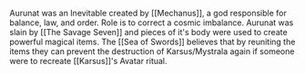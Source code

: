 Aurunat was an Inevitable created by [[Mechanus]], a god responsible for balance, law, and order. Role is to correct a cosmic imbalance. Aurunat was slain by [[The Savage Seven]] and pieces of it's body were used to create powerful magical items. The [[Sea of Swords]] believes that by reuniting the items they can prevent the destruction of Karsus/Mystrala again if someone were to recreate [[Karsus]]'s Avatar ritual.